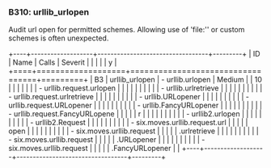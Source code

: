 ### B310: urllib\_urlopen

Audit url open for permitted schemes. Allowing use of 'file:'' or custom
schemes is often unexpected.

+----+-------------------+----------------------------------+---------+
| ID | Name              | Calls                            | Severit |
|    |                   |                                  | y       |
+====+===================+==================================+=========+
| B3 | urllib\_urlopen   | -   urllib.urlopen               | Medium  |
| 10 |                   |                                  |         |
|    |                   | -   urllib.request.urlopen       |         |
|    |                   |                                  |         |
|    |                   | -   urllib.urlretrieve           |         |
|    |                   |                                  |         |
|    |                   | -   urllib.request.urlretrieve   |         |
|    |                   |                                  |         |
|    |                   | -   urllib.URLopener             |         |
|    |                   |                                  |         |
|    |                   | -   urllib.request.URLopener     |         |
|    |                   |                                  |         |
|    |                   | -   urllib.FancyURLopener        |         |
|    |                   |                                  |         |
|    |                   | -   urllib.request.FancyURLopene |         |
|    |                   | r                                |         |
|    |                   |                                  |         |
|    |                   | -   urllib2.urlopen              |         |
|    |                   |                                  |         |
|    |                   | -   urllib2.Request              |         |
|    |                   |                                  |         |
|    |                   | -   six.moves.urllib.request.url |         |
|    |                   | open                             |         |
|    |                   |                                  |         |
|    |                   | -   six.moves.urllib.request     |         |
|    |                   |     .urlretrieve                 |         |
|    |                   |                                  |         |
|    |                   | -   six.moves.urllib.request     |         |
|    |                   |     .URLopener                   |         |
|    |                   |                                  |         |
|    |                   | -   six.moves.urllib.request     |         |
|    |                   |     .FancyURLopener              |         |
+----+-------------------+----------------------------------+---------+
